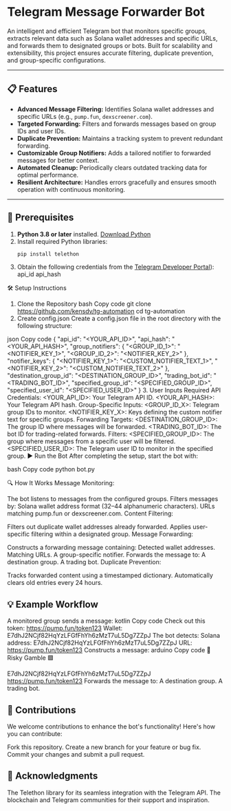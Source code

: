 # Telegram Message Forwarder Bot

An intelligent and efficient Telegram bot that monitors specific groups, extracts relevant data such as Solana wallet addresses and specific URLs, and forwards them to designated groups or bots. Built for scalability and extensibility, this project ensures accurate filtering, duplicate prevention, and group-specific configurations.

---

## 📋 Features
- **Advanced Message Filtering:** Identifies Solana wallet addresses and specific URLs (e.g., `pump.fun`, `dexscreener.com`).
- **Targeted Forwarding:** Filters and forwards messages based on group IDs and user IDs.
- **Duplicate Prevention:** Maintains a tracking system to prevent redundant forwarding.
- **Customizable Group Notifiers:** Adds a tailored notifier to forwarded messages for better context.
- **Automated Cleanup:** Periodically clears outdated tracking data for optimal performance.
- **Resilient Architecture:** Handles errors gracefully and ensures smooth operation with continuous monitoring.

---

## 🔧 Prerequisites
1. **Python 3.8 or later** installed. [Download Python](https://www.python.org/downloads/)
2. Install required Python libraries:
   ```bash
   pip install telethon
3. Obtain the following credentials from the [Telegram Developer Portal](https://my.telegram.org/)):
    api_id
    api_hash

🛠️ Setup Instructions
1. Clone the Repository
bash
Copy code
git clone https://github.com/kensdv/tg-automation
cd tg-automation
2. Create config.json
Create a config.json file in the root directory with the following structure:

json
Copy code
{
  "api_id": "<YOUR_API_ID>",
  "api_hash": "<YOUR_API_HASH>",
  "group_notifiers": {
    "<GROUP_ID_1>": "<NOTIFIER_KEY_1>",
    "<GROUP_ID_2>": "<NOTIFIER_KEY_2>"
  },
  "notifier_keys": {
    "<NOTIFIER_KEY_1>": "<CUSTOM_NOTIFIER_TEXT_1>",
    "<NOTIFIER_KEY_2>": "<CUSTOM_NOTIFIER_TEXT_2>"
  },
  "destination_group_id": "<DESTINATION_GROUP_ID>",
  "trading_bot_id": "<TRADING_BOT_ID>",
  "specified_group_id": "<SPECIFIED_GROUP_ID>",
  "specified_user_id": "<SPECIFIED_USER_ID>"
}
3. User Inputs Required
API Credentials:
<YOUR_API_ID>: Your Telegram API ID.
<YOUR_API_HASH>: Your Telegram API hash.
Group-Specific Inputs:
<GROUP_ID_X>: Telegram group IDs to monitor.
<NOTIFIER_KEY_X>: Keys defining the custom notifier text for specific groups.
Forwarding Targets:
<DESTINATION_GROUP_ID>: The group ID where messages will be forwarded.
<TRADING_BOT_ID>: The bot ID for trading-related forwards.
Filters:
<SPECIFIED_GROUP_ID>: The group where messages from a specific user will be filtered.
<SPECIFIED_USER_ID>: The Telegram user ID to monitor in the specified group.
▶️ Run the Bot
After completing the setup, start the bot with:

bash
Copy code
python bot.py


 🔍 How It Works
Message Monitoring:

The bot listens to messages from the configured groups.
Filters messages by:
Solana wallet address format (32–44 alphanumeric characters).
URLs matching pump.fun or dexscreener.com.
Content Filtering:

Filters out duplicate wallet addresses already forwarded.
Applies user-specific filtering within a designated group.
Message Forwarding:

Constructs a forwarding message containing:
Detected wallet addresses.
Matching URLs.
A group-specific notifier.
Forwards the message to:
A destination group.
A trading bot.
Duplicate Prevention:

Tracks forwarded content using a timestamped dictionary.
Automatically clears old entries every 24 hours.

## 💡 Example Workflow
A monitored group sends a message:
kotlin
Copy code
Check out this token: https://pump.fun/token123
Wallet: E7dhJ2NCjf82HqYzLFGfFhYh6zMzT7uL5Dg7ZZpJ
The bot detects:
Solana address: E7dhJ2NCjf82HqYzLFGfFhYh6zMzT7uL5Dg7ZZpJ
URL: https://pump.fun/token123
Constructs a message:
arduino
Copy code
🚨 Risky Gamble 🟪

E7dhJ2NCjf82HqYzLFGfFhYh6zMzT7uL5Dg7ZZpJ
https://pump.fun/token123
Forwards the message to:
A destination group.
A trading bot.

## 🤝 Contributions
We welcome contributions to enhance the bot's functionality! Here's how you can contribute:

Fork this repository.
Create a new branch for your feature or bug fix.
Commit your changes and submit a pull request.

## 🙌 Acknowledgments
The Telethon library for its seamless integration with the Telegram API.
The blockchain and Telegram communities for their support and inspiration.
